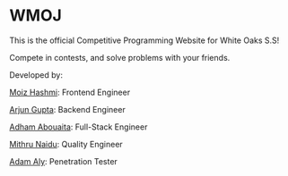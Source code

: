 # WMOJ

This is the official Competitive Programming Website for White Oaks S.S!

Compete in contests, and solve problems with your friends.

Developed by:   

[Moiz Hashmi](https://github.com/MoizDev): Frontend Engineer   

[Arjun Gupta](https://github.com/BarjunM): Backend Engineer   

[Adham Abouaita](https://github.com/AdhamAbouaita): Full-Stack Engineer   

[Mithru Naidu](https://github.com/supervoltpack): Quality Engineer   

[Adam Aly](https://github.com/Adbotdoescode): Penetration Tester
